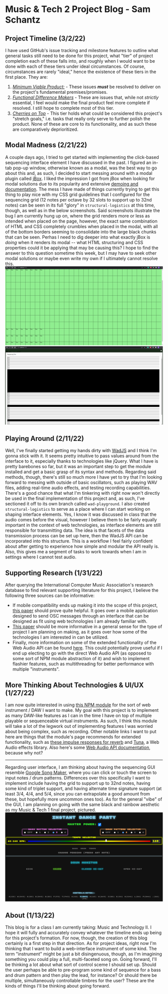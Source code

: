 # Music & Tech 2 Project Blog - Sam Schantz

## Project Timeline (3/2/22)
I have used GitHub's issue tracking and milestone features to outline what general tasks still need to be done for this project, what "tier" of project completion each of these falls into, and roughly when I would want to be done with each of these tiers under ideal circumstances. Of course, circumstances are rarely "ideal," hence the existence of these tiers in the first place. They are:
1. [*Minimum Viable Product:*](https://github.com/schans2/MT2/milestone/1) - These issues ***must*** be resolved to deliver on the project's fundamental premises/promises.
2. [*Functional Difference Makers*](https://github.com/schans2/MT2/milestone/2) - These are issues that, while not *strictly* essential, I feel would make the final product feel more complete if resolved. I still hope to complete most of this tier.
3. [*Cherries on Top*](https://github.com/schans2/MT2/milestone/3) - This tier holds what could be considered this project's "stretch goals," i.e. tasks that really only serve to further polish the product. None of these are core to its functionality, and as such these are comparatively deprioritized.

## Modal Madness (2/21/22)
A couple days ago, I tried to get started with implementing the click-based sequencing interface element I have discussed in the past. I figured an in-tab pop-up window, otherwise known as a modal, was the best way to go about this and, as such, I decided to start messing around with a modal plugin called [jBox](https://www.npmjs.com/package/jbox). I liked the impression I got from jBox when looking for modal solutions due to its popularity and extensive [demoing and documentation](https://stephanwagner.me/jBox). The mess I have made of things currently trying to get this thing to play nice with my CSS grid guidelines that I configured for the sequencing grid (12 notes per octave by 32 slots to support up to 32nd notes) can be seen in its full "glory" in `structural-logistics` at this time, though, as well as in the below screenshots. Said screenshots illustrate the bug I am currently hung up on, where the grid renders more or less as intended when placed on the page, however, the exact same combination of HTML and CSS completely crumbles when placed in the modal, with all of the bottom borders seeming to consolidate into the large black chunks that can be seen. Perhas I need to dig deeper into what exactly jBox is *doing* when it renders its modal -- what HTML structuring and CSS properties could it be applying that may be causing this? I hope to find the answer to this question sometime this week, but I may have to seek other modal solutions or maybe even write my own if I ultimately cannot resolve this. ![CSS Sequencing Grid Working on Page](/assets/blog/ScreenshotPageGrid.png "Working Grid on Page") ![CSS Sequencing Grid Broken in Modal](/assets/blog/ScreenshotModGrid.png "Broken Grid in Modal")

## Playing Around (2/11/22)
Well, I've finally started getting my hands dirty with [WadJS](https://www.npmjs.com/package/web-audio-daw) and I think I'm gonna stick with it. It seems pretty intuitive to pass values around from the interface to it, especially thanks to technologies like jQuery. What I have is pretty barebones so far, but it was an important step to get the module installed and get a basic grasp of its syntax and methods. Regarding said methods, though, there's still so much more I have yet to try that I'm looking forward to messing with outside of basic oscillators, such as playing WAV files, adding real-time audio effects, and testing recording capabilities. There's a good chance that what I'm tinkering with right now won't directly be used in the final implementation of this project and, as such, I've sectioned it off to its own branch called `wad-playground`.
I also created `structural-logistics` to serve as a place where I can start working on shaping interface elements. Yes, I know it was discussed in class that the audio comes before the visual, however I believe them to be fairly equally important in the context of web technologies, as interface elements are still responsible for transmitting data. The idea is that facets of the data transmission process can be set up here, then the WadJS API can be incorporated into this structure. This is a workflow I feel fairly confident about after getting to experience how simple and modular the API really is. Also, this gives me a segment of tasks to work towards when I am in settings where I cannot test audio.

## Supporting Research (1/31/22)
After querying the International Computer Music Association's research database to find relevant supporting literature for this project, I believe the following three sources can be informative:
- If mobile compatibility ends up making it into the scope of this project, [this paper](https://quod.lib.umich.edu/i/icmc/bbp2372.2011.086/1/--control-software-for-end-user-interface-programming?page=root;rgn=full+text;size=150;view=text) should prove quite helpful. It goes over a mobile application designed to send OSC messages through an interface that can be designed as fit using web technologies I am already familiar with.
- [This paper](https://quod.lib.umich.edu/i/icmc/bbp2372.2012.059/1/--real-time-web-technologies-in-the-networked-performance?page=root;rgn=full+text;size=150;view=text) should be more informative in a general sense for the type of project I am planning on making, as it goes over how some of the technologies I am interested in can be utilized.
- Finally, more information on some of the extended functionality of the Web Audio API can be found [here](https://quod.lib.umich.edu/i/icmc/bbp2372.2018.021/1/--audioworklet-the-future-of-web-audio?page=root;rgn=full+text;size=150;view=image). This could potentially prove useful if I end up electing to go with the direct Web Audio API (as opposed to some sort of NPM module abstraction of it) and wish to implement flashier features, such as multithreading for better performance with multiple "instruments".

## More Thinking About Technologies & UI/UX (1/27/22)
I am now quite interested in using [this NPM module](https://www.npmjs.com/package/web-audio-daw) for the sort of web instrument / DAW I want to make. My goal with this project is to implement as many DAW-like features as I can in the time I have on top of multiple playable or sequenceable virtual instruments. As such, I think this module will take a lot of the legwork out of implementing features I was worried about being complex, such as recording. Other notable links I want to put here are things that the module's page recommends for extended functionality, such as [these impulse responses for reverb](https://www.voxengo.com/impulses/) and [Tuna](https://github.com/Theodeus/tuna/wiki#the-nodes), a Web Audio effects library. Also here's some [Web Audio API documentation](https://developer.mozilla.org/en-US/docs/Web/API/Web_Audio_API/Using_Web_Audio_API), because why not?

_____

Regarding user interface, I am thinking about having the sequencing GUI resemble [Google Song Maker](https://musiclab.chromeexperiments.com/Song-Maker/), where you can click or touch the screen to input notes / drum patterns. Differences over this specifically I want to implement include having the grid to support up to 32nd notes, having some kind of triplet support, and having alternate time signature support (at least 3/4, 4/4, and 5/4, since you can extrapolate a good amount from these, but hopefully more uncommon ones too). As for the general "vibe" of the GUI, I am planning on going with the same black and rainbow aesthetic as my Music & Tech 1 final project, pictured. ![The Instant Dance Party](/assets/blog/ScreenshotIDP.png "The Instant Dance Party")

## About (1/13/22)
This blog is for a class I am currently taking: Music and Technology II. I hope it will fully and accurately convey whatever the timeline ends up being for this project's formation. For now, though, the creation of this blog certainly is a first step in that direction. As for project ideas, right now I'm thinking that I want to build a web-interface instrument of some kind. The term "instrument" might be just a bit disingenuous, though, as I'm imagining something you could play a full, multi-faceted song on. Going forward, I'll be thinking a lot about what sort of control sceme I should set up. Should the user perhaps be able to pre-program some kind of sequence for a bass and drum pattern and then play the lead, for instance? Or should there be multiple, simultaneously controllable timbres for the user? These are the kinds of things I'll be thinking about going forward.